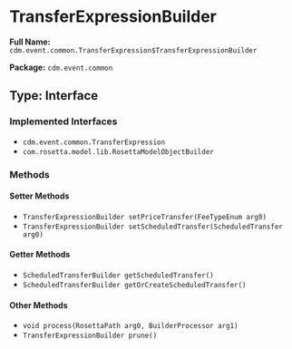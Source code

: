 # TransferExpressionBuilder

**Full Name:** `cdm.event.common.TransferExpression$TransferExpressionBuilder`

**Package:** `cdm.event.common`

## Type: Interface

### Implemented Interfaces

- `cdm.event.common.TransferExpression`
- `com.rosetta.model.lib.RosettaModelObjectBuilder`

### Methods

#### Setter Methods

- `TransferExpressionBuilder setPriceTransfer(FeeTypeEnum arg0)`
- `TransferExpressionBuilder setScheduledTransfer(ScheduledTransfer arg0)`

#### Getter Methods

- `ScheduledTransferBuilder getScheduledTransfer()`
- `ScheduledTransferBuilder getOrCreateScheduledTransfer()`

#### Other Methods

- `void process(RosettaPath arg0, BuilderProcessor arg1)`
- `TransferExpressionBuilder prune()`

